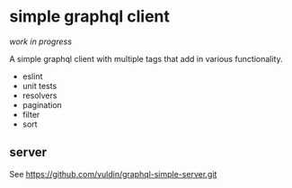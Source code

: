 # simple graphql client

*work in progress*

A simple graphql client with multiple tags that add in various functionality.

- eslint
- unit tests
- resolvers
- pagination
- filter
- sort

## server

See https://github.com/vuldin/graphql-simple-server.git